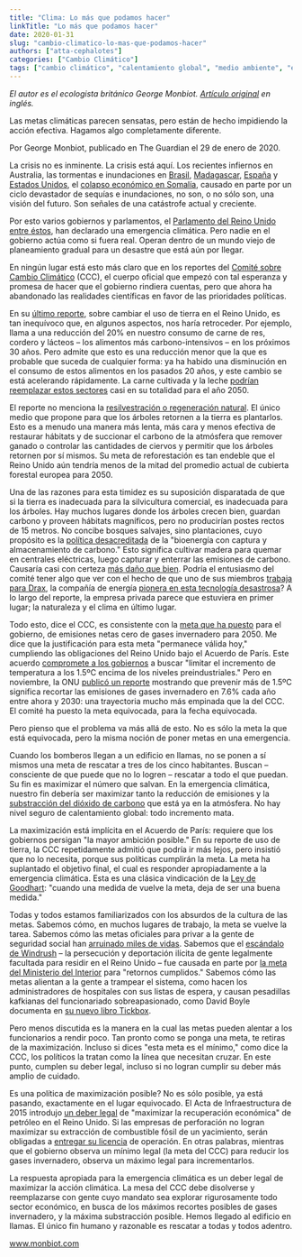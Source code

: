 ```yaml
---
title: "Clima: Lo más que podamos hacer"
linkTitle: "Lo más que podamos hacer"
date: 2020-01-31
slug: "cambio-climatico-lo-mas-que-podamos-hacer"
authors: ["atta-cephalotes"]
categories: ["Cambio Climático"]
tags: ["cambio climático", "calentamiento global", "medio ambiente", "ecología", "Reino Unido"]
---
```


_El autor es el ecologista británico George Monbiot.
[Artículo original](https://www.monbiot.com/2020/01/31/the-most-we-can-do/) en inglés._

Las metas climáticas parecen sensatas, pero están de hecho impidiendo la acción
efectiva. Hagamos algo completamente diferente.

Por George Monbiot, publicado en The Guardian el 29 de enero de 2020.

La crisis no es inminente. La crisis está aquí. Los recientes infiernos en Australia,
las tormentas e inundaciones en [Brasil](https://edition.cnn.com/2020/01/27/americas/rains-floods-minas-gerais-brazil-intl/index.html),
[Madagascar](https://www.aljazeera.com/news/2020/01/madagascar-floods-fears-hunger-malnourishment-200128105139695.html),
[España](https://www.bbc.co.uk/news/world-europe-51231064) y
[Estados Unidos](https://www.bbc.co.uk/news/world-us-canada-51076901),
el [colapso económico en Somalía](https://www.theguardian.com/global-development/2020/jan/27/mogadishu-left-reeling-as-climate-and-conflict-spark-rural-exodus),
causado en parte por un ciclo devastador de sequías e inundaciones, no son, o no sólo son,
una visión del futuro. Son señales de una catástrofe actual y creciente.

Por esto varios gobiernos y parlamentos, el [Parlamento del Reino Unido entre éstos](https://www.bbc.co.uk/news/uk-politics-48126677),
han declarado una emergencia climática. Pero nadie en el gobierno actúa como si fuera real.
Operan dentro de un mundo viejo de planeamiento gradual para un desastre que está aún por
llegar.

En ningún lugar está esto más claro que en los reportes del [Comité sobre Cambio Climático](https://www.theccc.org.uk/)
(CCC), el cuerpo oficial que empezó con tal esperanza y promesa de hacer que el gobierno
rindiera cuentas, pero que ahora ha abandonado las realidades científicas en favor de las
prioridades políticas.

En su [último reporte](https://www.theccc.org.uk/publication/land-use-policies-for-a-net-zero-uk/),
sobre cambiar el uso de tierra en el Reino Unido, es tan inequívoco que, en algunos aspectos,
nos haría retroceder. Por ejemplo, llama a una reducción del 20% en nuestro consumo de carne de res,
cordero y lácteos – los alimentos más carbono-intensivos – en los próximos 30 años.
Pero admite que esto es una reducción menor que la que es probable que suceda de cualquier forma:
ya ha habido una disminución  en el consumo de estos alimentos en los pasados 20 años,
y este cambio se está acelerando rápidamente. La carne cultivada y la leche [podrían
reemplazar estos sectores](https://www.theguardian.com/commentisfree/2020/jan/08/lab-grown-food-destroy-farming-save-planet) casi en su totalidad para el año 2050.

El reporte no menciona la [resilvestración o regeneración natural](https://www.theguardian.com/commentisfree/2019/sep/25/rewilding-britains-rainforest-planting-trees).
El único medio que propone para que los árboles retornen a la tierra es plantarlos.
Esto es a menudo una manera más lenta, más cara y menos efectiva de restaurar hábitats y
de succionar el carbono de la atmósfera que remover ganado o controlar las cantidades de
ciervos y permitir que los árboles retornen por sí mismos. Su meta de reforestación es tan
endeble que el Reino Unido aún tendría menos de la mitad del promedio actual de cubierta forestal europea
para 2050.

Una de las razones para esta timidez es su suposición disparatada de que si la tierra
es inadecuada para la silvicultura comercial, es inadecuada para los árboles. Hay muchos
lugares donde los árboles crecen bien, guardan carbono y proveen hábitats magníficos,
pero no producirían postes rectos de 15 metros. No concibe bosques salvajes, sino plantaciones,
cuyo propósito es la [política desacreditada](https://agupubs.onlinelibrary.wiley.com/doi/full/10.1002/2016EF000469)
de la "bioenergía con captura y almacenamiento de carbono." Esto significa cultivar madera para
quemar en centrales eléctricas, luego capturar y enterrar las emisiones de carbono.
Causaría casi con certeza [más daño que bien](https://www.nature.com/articles/s41467-018-05340-z).
Podría el entusiasmo del comité tener algo que ver con el hecho de que uno de sus miembros
[trabaja para Drax](https://www.theccc.org.uk/about/committee-on-climate-change/),
la compañía de energía [pionera en esta tecnología desastrosa](https://www.drax.com/press_release/world-first-co2-beccs-ccus/)?
A lo largo del reporte, la empresa privada parece que estuviera en primer lugar; la naturaleza
y el clima en último lugar.

Todo esto, dice el CCC, es consistente con la [meta que ha puesto](https://www.theccc.org.uk/publication/net-zero-the-uks-contribution-to-stopping-global-warming/)
para el gobierno, de emisiones netas cero de gases invernadero para 2050. Me dice que la justificación
para esta meta "permanece válida hoy," cumpliendo las obligaciones del Reino Unido bajo el
Acuerdo de París. Este acuerdo [compromete a los gobiernos](http://unfccc.int/files/essential_background/convention/application/pdf/english_paris_agreement.pdf)
a buscar "limitar el incremento de temperatura a los 1.5ºC encima de los niveles preindustriales."
Pero en noviembre, la ONU [publicó un reporte](https://unfccc.int/news/cut-global-emissions-by-76-percent-every-year-for-next-decade-to-meet-15degc-paris-target-un-report)
mostrando que prevenir más de 1.5ºC significa recortar las emisiones de gases invernadero en 7.6%
cada año entre ahora y 2030: una trayectoria mucho más empinada que la del CCC. El comité
ha puesto la meta equivocada, para la fecha equivocada.

Pero pienso que el problema va más allá de esto. No es sólo la meta la que está equivocada,
pero la misma noción de poner metas en una emergencia.

Cuando los bomberos llegan a un edificio en llamas, no se ponen a sí mismos una meta de rescatar a tres de los cinco
habitantes. Buscan – consciente de que puede que no lo logren – rescatar a todo el que puedan.
Su fin es maximizar el número que salvan. En la emergencia climática, nuestro fin debería
ser maximizar tanto la reducción de emisiones y la [substracción del dióxido de carbono](https://www.theguardian.com/commentisfree/2019/apr/03/natural-world-climate-catastrophe-rewilding)
que está ya en la atmósfera. No hay nivel seguro de calentamiento global: todo incremento mata.

La maximización está implícita en el Acuerdo de París: requiere que los gobiernos persigan "la mayor ambición posible."
En su reporte de uso de tierra, la CCC repetidamente admitió que podría ir más lejos, pero insistió que no lo necesita,
porque sus políticas cumplirán la meta. La meta ha suplantado el objetivo final, el cual es responder apropiadamente
a la emergencia climática. Esta es una clásica vindicación de la [Ley de Goodhart](https://www.cambridge.org/core/journals/european-review/article/improving-ratings-audit-in-the-british-university-system/FC2EE640C0C44E3DB87C29FB666E9AAB):
"cuando una medida de vuelve la meta, deja de ser una buena medida."

Todas y todos estamos familiarizados con los absurdos de la cultura de las metas. Sabemos cómo,
en muchos lugares de trabajo, la meta se vuelve la tarea. Sabemos cómo las metas oficiales para privar a la gente
de seguridad social han [arruinado miles de vidas](https://www.theguardian.com/politics/2011/apr/08/jobcentres-benefits-sanctions-targets).
Sabemos que el [escándalo de Windrush](https://www.theguardian.com/uk-news/windrush-scandal)
– la persecución y deportación ilícita de gente legalmente facultada para residir en el Reino Unido – fue
causada en parte por [la meta del Ministerio del Interior](https://www.theguardian.com/politics/2018/apr/27/amber-rudd-was-told-about-migrant-removal-targets-leak-reveals)
para "retornos cumplidos." Sabemos cómo las metas alientan a la gente a trampear el sistema,
como hacen los administradores de hospitales con sus listas de espera, y causan pesadillas
kafkianas del funcionariado sobreapasionado, como David Boyle documenta en [su nuevo libro Tickbox](https://www.theguardian.com/books/2020/jan/16/tickbox-by-david-boyle-review).

Pero menos discutida es la manera en la cual las metas pueden alentar a los funcionarios a rendir poco.
Tan pronto como se ponga una meta, te retiras de la maximización. Incluso si dices "esta meta es el mínimo,"
como dice la CCC, los políticos la tratan como la línea que necesitan cruzar. En este punto,
cumplen su deber legal, incluso si no logran cumplir su deber más amplio de cuidado.

Es una política de maximización posible? No es sólo posible, ya está pasando, exactamente en el lugar equivocado.
El Acta de Infraestructura de 2015 introdujo [un deber legal](http://www.legislation.gov.uk/ukpga/2015/7/section/41/enacted)
de "maximizar la recuperación económica" de petróleo en el Reino Unido. Si las empresas de perforación
no logran maximizar su extracción de combustible fósil de un yacimiento, serán obligadas a [entregar
su licencia](https://www.ogauthority.co.uk/media/3229/mer-uk-strategy.pdf) de operación.
En otras palabras, mientras que el gobierno observa un mínimo legal (la meta del CCC) para
reducir los gases invernadero, observa un máximo legal para incrementarlos.

La respuesta apropiada para la emergencia climática es un deber legal de maximizar la acción
climática. La mesa del CCC debe disolverse y reemplazarse con gente cuyo mandato sea explorar rigurosamente
todo sector económico, en busca de los máximos recortes posibles de gases invernadero, y la
máxima substracción posible. Hemos llegado al edificio en llamas. El único fin humano y razonable
es rescatar a todas y todos adentro.

www.monbiot.com

